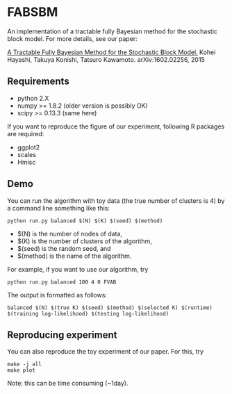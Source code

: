 # FABSBM
An implementation of a tractable fully Bayesian method for the stochastic block model. For more details, see our paper:

[A Tractable Fully Bayesian Method for the Stochastic Block Model.](http://arxiv.org/abs/1602.02256)
Kohei Hayashi, Takuya Konishi, Tatsuro Kawamoto.
arXiv:1602.02256, 2015

## Requirements
* python 2.X
* numpy >= 1.8.2 (older version is possibly OK)
* scipy >= 0.13.3 (same here)

If you want to reproduce the figure of our experiment, following R packages are required:

* ggplot2
* scales
* Hmisc

## Demo
You can run the algorithm with toy data (the true number of clusters is 4) by a command line something like this:
```
python run.py balanced $(N) $(K) $(seed) $(method)
```
* $(N) is the number of nodes of data, 
* $(K) is the number of clusters of the algorithm, 
* $(seed) is the random seed, and 
* $(method) is the name of the algorithm. 
 
For example, if you want to use our algorithm, try
```
python run.py balanced 100 4 0 FVAB
```
The output is formatted as follows:
```
balanced $(N) $(true K) $(seed) $(method) $(selected K) $(runtime) $(training log-likelihood) $(testing log-likelihood)
```



## Reproducing experiment
You can also reproduce the toy experiment of our paper. For this, try
```
make -j all
make plot
```
Note: this can be time consuming (~1day). 
